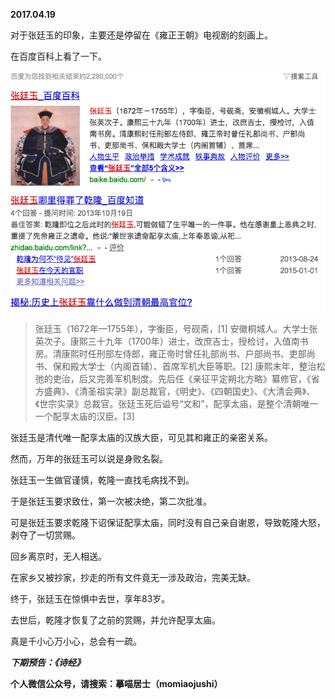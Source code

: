 
          
            
**2017.04.19**

对于张廷玉的印象，主要还是停留在《雍正王朝》电视剧的刻画上。

在百度百科上看了一下。




![](img/51001-f35ac9fb017fb8a6.png)



>张廷玉（1672年—1755年），字衡臣，号砚斋，[1] 安徽桐城人。大学士张英次子。康熙三十九年（1700年）进士，改庶吉士，授检讨，入值南书房。清康熙时任刑部左侍郎，雍正帝时曾任礼部尚书、户部尚书、吏部尚书、保和殿大学士（内阁首辅）、首席军机大臣等职。[2] 康熙末年，整治松弛的吏治，后又完善军机制度。先后任《亲征平定朔北方略》纂修官，《省方盛典》、《清圣祖实录》副总裁官，《明史》、《四朝国史》、《大清会典》、《世宗实录》总裁官。张廷玉死后谥号“文和”，配享太庙，是整个清朝唯一一个配享太庙的汉臣。[3]



张廷玉是清代唯一配享太庙的汉族大臣，可见其和雍正的亲密关系。

然而，万年的张廷玉可以说是身败名裂。

张廷玉一生做官谨慎，乾隆一直找毛病找不到。

于是张廷玉要求致仕，第一次被决绝，第二次批准。

可是张廷玉要求乾隆下诏保证配享太庙，同时没有自己亲自谢恩，导致乾隆大怒，剥夺了一切赏赐。

回乡离京时，无人相送。

在家乡又被抄家，抄走的所有文件竟无一涉及政治，完美无缺。

终于，张廷玉在惊惧中去世，享年83岁。

去世后，乾隆才恢复了之前的赏赐，并允许配享太庙。

真是千小心万小心，总会有一疏。


***下期预告：《诗经》***


**个人微信公众号，请搜索：摹喵居士（momiaojushi）**

          
        
